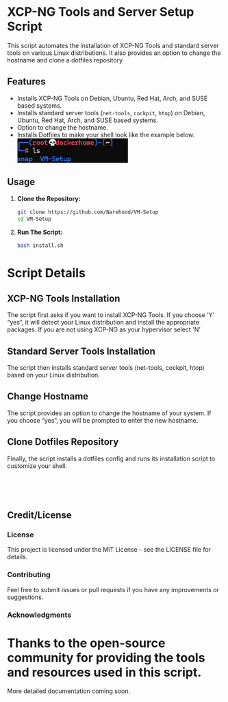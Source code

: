 # XCP-NG Tools and Server Setup Script

This script automates the installation of XCP-NG Tools and standard server tools on various Linux distributions. It also provides an option to change the hostname and clone a dotfiles repository.

## Features

- Installs XCP-NG Tools on Debian, Ubuntu, Red Hat, Arch, and SUSE based systems.
- Installs standard server tools (`net-tools`, `cockpit`, `htop`) on Debian, Ubuntu, Red Hat, Arch, and SUSE based systems.
- Option to change the hostname.
- Installs Dotfiles to make your shell look like the example below.</br>
   ![-Dotfiles-Example](Dotfiles-Example.png)</br>

## Usage

1. **Clone the Repository:**

   ```bash
   git clone https://github.com/Narehood/VM-Setup
   cd VM-Setup

2. **Run The Script:**

   ```bash
   bash install.sh

# Script Details
## XCP-NG Tools Installation
The script first asks if you want to install XCP-NG Tools. If you choose 'Y' “yes”, it will detect your Linux distribution and install the appropriate packages. If you are not using XCP-NG as your hypervisor select 'N'

## Standard Server Tools Installation
The script then installs standard server tools (net-tools, cockpit, htop) based on your Linux distribution.

## Change Hostname
The script provides an option to change the hostname of your system. If you choose “yes”, you will be prompted to enter the new hostname.

## Clone Dotfiles Repository
Finally, the script installs a dotfiles config and runs its installation script to customize your shell.

<br /><br /><br />
## Credit/License

### License
This project is licensed under the MIT License - see the LICENSE file for details.
### Contributing
Feel free to submit issues or pull requests if you have any improvements or suggestions.
### Acknowledgments
Thanks to the open-source community for providing the tools and resources used in this script.
=======

More detailed documentation coming soon. 
